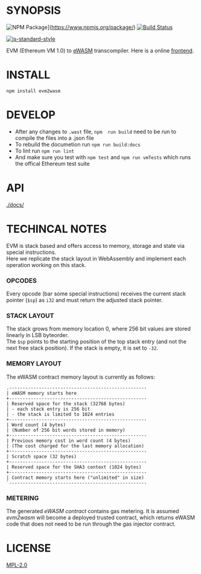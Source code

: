 # SYNOPSIS 
![NPM Package](https://img.shields.io/npm/v/evm2wasm.svg?style=flat-square)](https://www.npmjs.org/package/<module-name>)
[![Build Status](https://img.shields.io/travis/ewasm/evm2wasm.svg?branch=master&style=flat-square)](https://travis-ci.org/<gh-user>/<repo>)

[![js-standard-style](https://cdn.rawgit.com/feross/standard/master/badge.svg)](https://github.com/feross/standard)  

EVM (Ethereum VM 1.0) to [eWASM](https://github.com/ethereum/evm2.0-design) transcompiler. Here is a online [frontend](ewasm.github.io/evm2wasm-frontend/dist/).

# INSTALL
`npm install evm2wasm`

# DEVELOP
* After any changes to `.wast` file, `npm  run build` need to be run to compile the files into a .json file 
* To rebuild the documetion run `npm run build:docs`
* To lint run `npm run lint`
* And make sure you test with `npm test` and `npm run vmTests` which runs the offical Ethereum test suite

# API
[./docs/](./docs/index.md)

# TECHINCAL NOTES  
EVM is stack based and offers access to memory, storage and state via special instructions.  
Here we replicate the stack layout in WebAssembly and implement each operation working on this stack.

### OPCODES  
Every opcode (bar some special instructions) receives the current stack pointer (`$sp`) as `i32` and must return the adjusted stack pointer.

### STACK LAYOUT  
The stack grows from memory location 0, where 256 bit values are stored linearly in LSB byteorder.  
The `$sp` points to the starting position of the top stack entry (and not the next free stack position). If the stack is empty, it is set to `-32`.

### MEMORY LAYOUT  
The eWASM contract memory layout is currently as follows:  
```
.---------------------------------------------------
| eWASM memory starts here
+---------------------------------------------------
| Reserved space for the stack (32768 bytes)
| - each stack entry is 256 bit
| - the stack is limited to 1024 entries
+---------------------------------------------------
| Word count (4 bytes)
| (Number of 256 bit words stored in memory)
+---------------------------------------------------
| Previous memory cost in word count (4 bytes)
| (The cost charged for the last memory allocation)
+---------------------------------------------------
| Scratch space (32 bytes)
+---------------------------------------------------
| Reserved space for the SHA3 context (1024 bytes)
+---------------------------------------------------
| Contract memory starts here ("unlimited" in size)
`---------------------------------------------------
```

### METERING  
The generated *eWASM contract* contains gas metering. It is assumed *evm2wasm* will become a deployed trusted contract, which returns eWASM code that
does not need to be run through the gas injector contract.

# LICENSE
[MPL-2.0](https://tldrlegal.com/license/mozilla-public-license-2.0-(mpl-2))

